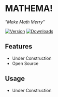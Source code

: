 # MATHEMA!
_"Make Math Merry"_

[![Version](https://img.shields.io/npm/v/mathema.svg)](https://www.npmjs.com/package/mathema)
[![Downloads](https://img.shields.io/npm/dm/mathema.svg)](https://www.npmjs.com/package/mathema)

## Features

- Under Construction
- Open Source

## Usage
- Under Construction